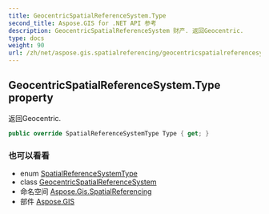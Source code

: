 ```yaml
---
title: GeocentricSpatialReferenceSystem.Type
second_title: Aspose.GIS for .NET API 参考
description: GeocentricSpatialReferenceSystem 财产. 返回Geocentric.
type: docs
weight: 90
url: /zh/net/aspose.gis.spatialreferencing/geocentricspatialreferencesystem/type/
---
```

## GeocentricSpatialReferenceSystem.Type property

返回Geocentric.

```csharp
public override SpatialReferenceSystemType Type { get; }
```

### 也可以看看

* enum [SpatialReferenceSystemType](../../spatialreferencesystemtype/)
* class [GeocentricSpatialReferenceSystem](../)
* 命名空间 [Aspose.Gis.SpatialReferencing](../../geocentricspatialreferencesystem/)
* 部件 [Aspose.GIS](../../../)


